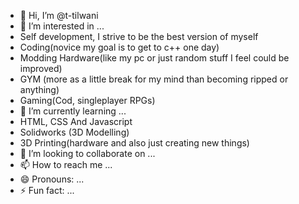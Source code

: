 - 👋 Hi, I’m @t-tilwani
- 👀 I’m interested in ...
- Self development, I strive to be the best version of myself
- Coding(novice my goal is to get to c++ one day)
- Modding Hardware(like my pc or just random stuff I feel could be improved)
- GYM (more as a little break for my mind than becoming ripped or anything)
- Gaming(Cod, singleplayer RPGs)
- 🌱 I’m currently learning ...
- HTML, CSS And Javascript
- Solidworks (3D Modelling)
- 3D Printing(hardware and also just creating new things)
- 💞️ I’m looking to collaborate on ...
- 📫 How to reach me ...
- 😄 Pronouns: ...
- ⚡ Fun fact: ...

<!---
t-tilwani/t-tilwani is a ✨ special ✨ repository because its `README.md` (this file) appears on your GitHub profile.
You can click the Preview link to take a look at your changes.
--->
